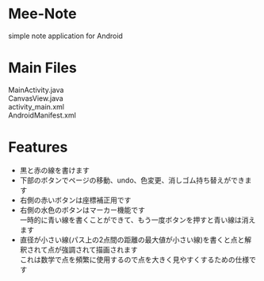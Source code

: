 # Mee-Note
simple note application for Android

# Main Files
MainActivity.java  
CanvasView.java  
activity_main.xml  
AndroidManifest.xml

# Features
* 黒と赤の線を書けます
* 下部のボタンでページの移動、undo、色変更、消しゴム持ち替えができます
* 右側の赤いボタンは座標補正用です
* 右側の水色のボタンはマーカー機能です  
一時的に青い線を書くことができて、もう一度ボタンを押すと青い線は消えます
* 直径が小さい線(パス上の2点間の距離の最大値が小さい線)を書くと点と解釈されて点が強調されて描画されます  
これは数学で点を頻繁に使用するので点を大きく見やすくするための仕様です

